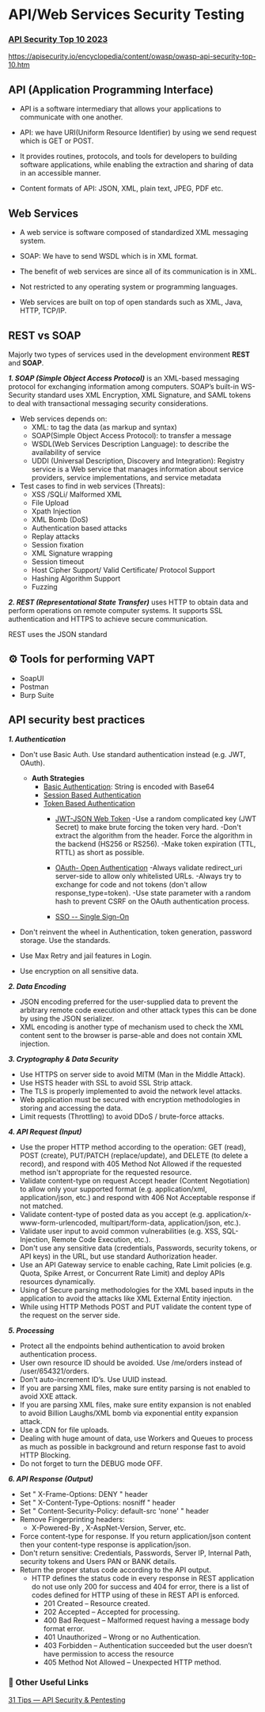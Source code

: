 # API/Web Services Security Testing
### [API Security Top 10 2023](https://owasp.org/www-project-api-security/) 
 https://apisecurity.io/encyclopedia/content/owasp/owasp-api-security-top-10.htm

## API (Application Programming Interface)

- API is a software intermediary that allows your applications to communicate with one another. 
- API: we have URI(Uniform Resource Identifier) by using we send request which is GET or POST.
- It provides routines, protocols, and tools for developers to building software applications, while enabling the extraction and sharing of data in an accessible manner.

- Content formats of API: JSON, XML, plain text, JPEG, PDF etc.

## Web Services     

- A web service is software composed of standardized XML messaging system.
- SOAP: We have to send WSDL which is in XML format.
- The benefit of web services are since all of its communication is in XML.
- Not restricted to any operating system or programming languages.

- Web services are built on top of open standards such as XML, Java, HTTP, TCP/IP.
 
## REST vs SOAP 

Majorly two types of services used in the development environment **REST** and **SOAP**.

***1. SOAP (Simple Object Access Protocol)*** is an XML-based messaging protocol for exchanging information among computers. 
SOAP’s built-in WS-Security standard uses XML Encryption, XML Signature, and SAML tokens to deal with transactional messaging security considerations.
- Web services depends on:
  - XML: to tag the data (as markup and syntax)
  - SOAP(Simple Object Access Protocol): to transfer a message
  - WSDL(Web Services Description Language): to describe the availability of service
  - UDDI (Universal Description, Discovery and Integration): Registry service is a Web service that manages information about service providers, service   implementations, and service metadata
- Test cases to find in web services (Threats):
  - XSS /SQLi/ Malformed XML
  - File Upload
  - Xpath Injection
  - XML Bomb (DoS)
  - Authentication based attacks
  - Replay attacks
  - Session fixation
  - XML Signature wrapping
  - Session timeout
  - Host Cipher Support/ Valid Certificate/ Protocol Support
  - Hashing Algorithm Support
  - Fuzzing

***2. REST (Representational State Transfer)*** uses HTTP to obtain data and perform operations on remote computer systems. It supports SSL authentication and HTTPS to achieve secure communication.

   REST uses the JSON standard


## ⚙️ Tools for performing VAPT
   - SoapUI
   - Postman
   - Burp Suite

## API security best practices

***1. Authentication***
   - Don't use Basic Auth. Use standard authentication instead (e.g. JWT, OAuth).
     - **Auth Strategies**
       - [Basic Authentication](https://roadmap.sh/guides/basic-authentication.png): String is encoded with Base64
       - [Session Based Authentication](https://roadmap.sh/guides/session-authentication.png)
       - [Token Based Authentication](https://roadmap.sh/guides/token-authentication.png)
         - [JWT-JSON Web Token](https://roadmap.sh/guides/jwt-authentication.png)
           -Use a random complicated key (JWT Secret) to make brute forcing the token very hard.
           -Don't extract the algorithm from the header. Force the algorithm in the backend (HS256 or RS256).
           -Make token expiration (TTL, RTTL) as short as possible.
           
         - [OAuth- Open Authentication](https://roadmap.sh/guides/oauth.png)
           -Always validate redirect_uri server-side to allow only whitelisted URLs.
           -Always try to exchange for code and not tokens (don't allow response_type=token).
           -Use state parameter with a random hash to prevent CSRF on the OAuth authentication process.
           
         - [SSO -- Single Sign-On](https://roadmap.sh/guides/sso.png)
         
   - Don't reinvent the wheel in Authentication, token generation, password storage. Use the standards.
   - Use Max Retry and jail features in Login.
   - Use encryption on all sensitive data.    

***2. Data Encoding***
   - JSON encoding preferred for the user-supplied data to prevent the arbitrary remote code execution and other attack types this can be done by using the JSON serializer.
   - XML encoding is another type of mechanism used to check the XML content sent to the browser is parse-able and does not contain XML injection. 


***3. Cryptography & Data Security***
   - Use HTTPS on server side to avoid MITM (Man in the Middle Attack).
   - Use HSTS header with SSL to avoid SSL Strip attack.
   - The TLS is properly implemented to avoid the network level attacks.
   - Web application must be secured with encryption methodologies in storing and accessing the data.
   - Limit requests (Throttling) to avoid DDoS / brute-force attacks.

***4. API Request (Input)***
   - Use the proper HTTP method according to the operation: GET (read), POST (create), PUT/PATCH (replace/update), and DELETE (to delete a record), and respond with 405 Method Not Allowed if the requested method isn't appropriate for the requested resource.
   - Validate content-type on request Accept header (Content Negotiation) to allow only your supported format (e.g. application/xml, application/json, etc.) and respond with 406 Not Acceptable response if not matched.
   - Validate content-type of posted data as you accept (e.g. application/x-www-form-urlencoded, multipart/form-data, application/json, etc.).
   - Validate user input to avoid common vulnerabilities (e.g. XSS, SQL-Injection, Remote Code Execution, etc.).
   - Don't use any sensitive data (credentials, Passwords, security tokens, or API keys) in the URL, but use standard Authorization header.
   - Use an API Gateway service to enable caching, Rate Limit policies (e.g. Quota, Spike Arrest, or Concurrent Rate Limit) and deploy APIs resources dynamically.
   - Using of Secure parsing methodologies for the XML based inputs in the application to avoid the attacks like XML External Entity injection.
   - While using HTTP Methods POST and PUT validate the content type of the request on the server side.

***5. Processing***
   - Protect all the endpoints behind authentication to avoid broken authentication process.
   - User own resource ID should be avoided. Use /me/orders instead of /user/654321/orders.
   - Don't auto-increment ID’s. Use UUID instead.
   - If you are parsing XML files, make sure entity parsing is not enabled to avoid XXE attack.
   - If you are parsing XML files, make sure entity expansion is not enabled to avoid Billion Laughs/XML bomb via exponential entity expansion attack.
   - Use a CDN for file uploads.
   - Dealing with huge amount of data, use Workers and Queues to process as much as possible in background and return response fast to avoid HTTP Blocking.
   - Do not forget to turn the DEBUG mode OFF.

***6. API Response (Output)***
   - Set " X-Frame-Options: DENY " header
   - Set " X-Content-Type-Options: nosniff " header
   - Set " Content-Security-Policy: default-src 'none' " header
   - Remove Fingerprinting headers:
     - X-Powered-By , X-AspNet-Version, Server, etc.
   - Force content-type for response. If you return application/json content then your content-type response is application/json.
   - Don't return sensitive: Credentials, Passwords, Server IP, Internal Path, security tokens and Users PAN or BANK details.
   - Return the proper status code according to the API output.
     - HTTP defines the status code in every response in REST application do not use only 200 for success and 404 for error, there is a list of codes defined for HTTP using of these in REST API is enforced.
       - 201 Created – Resource created.
       - 202 Accepted – Accepted for processing.
       - 400 Bad Request – Malformed request having a message body format error.
       - 401 Unauthorized – Wrong or no Authentication.
       - 403 Forbidden – Authentication succeeded but the user doesn’t have permission to access the resource
       - 405 Method Not Allowed – Unexpected HTTP method. 

### 🔗 Other Useful Links
[31 Tips — API Security & Pentesting](https://github.com/inonshk/31-days-of-API-Security-Tips)

